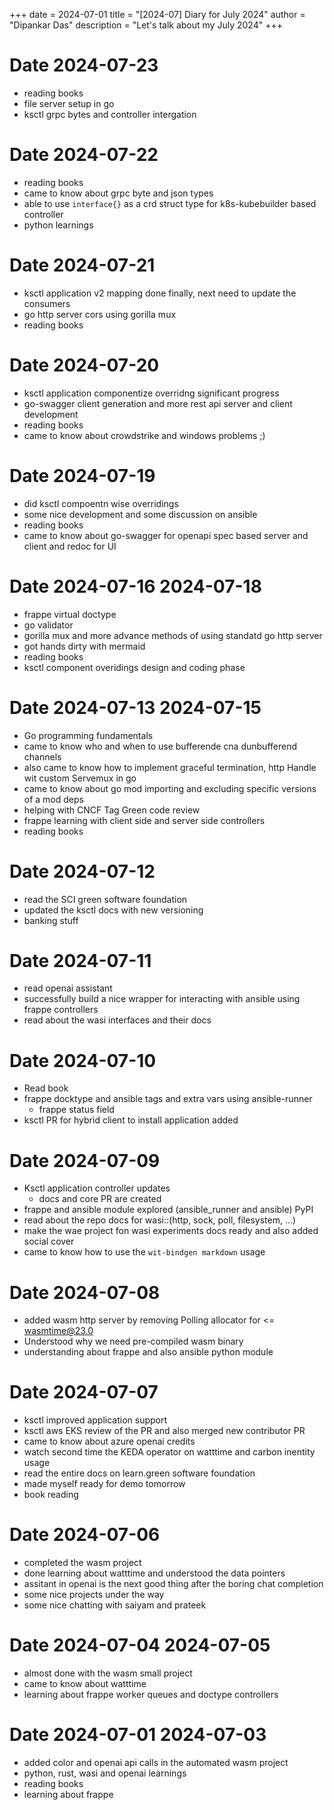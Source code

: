 +++
date = 2024-07-01
title = "[2024-07] Diary for July 2024"
author = "Dipankar Das"
description = "Let's talk about my July 2024"
+++

# Date 2024-07-23
* reading books
* file server setup in go
* ksctl grpc bytes and controller intergation

# Date 2024-07-22
* reading books
* came to know about grpc byte and json types
* able to use `interface{}` as a crd struct type for k8s-kubebuilder based controller
* python learnings

# Date 2024-07-21
* ksctl application v2 mapping done finally, next need to update the consumers
* go http server cors using gorilla mux
* reading books

# Date 2024-07-20
* ksctl application componentize overridng significant progress
* go-swagger client generation and more rest api server and client development
* reading books
* came to know about crowdstrike and windows problems ;)

# Date 2024-07-19
* did ksctl compoentn wise overridings
* some nice development and some discussion on ansible
* reading books
* came to know about go-swagger for openapi spec based server and client and redoc for UI

# Date 2024-07-16 2024-07-18
* frappe virtual doctype
* go validator
* gorilla mux and more advance methods of using standatd go http server
* got hands dirty with mermaid
* reading books
* ksctl component overidings design and coding phase

# Date 2024-07-13 2024-07-15
* Go programming fundamentals
* came to know who and when to use bufferende cna dunbufferend channels
* also came to know how to implement graceful termination, http Handle wit custom Servemux in go
* came to know about go mod importing and excluding specific versions of a mod deps
* helping with CNCF Tag Green code review
* frappe learning with client side and server side controllers
* reading books

# Date 2024-07-12
* read the SCI green software foundation
* updated the ksctl docs with new versioning
* banking stuff

# Date 2024-07-11
* read openai assistant
* successfully build a nice wrapper for interacting with ansible using frappe controllers
* read about the wasi interfaces and their docs

# Date 2024-07-10
* Read book
* frappe docktype and ansible tags and extra vars using ansible-runner
  * frappe status field
* ksctl PR for hybrid client to install application added

# Date 2024-07-09
* Ksctl application controller updates
  * docs and core PR are created
* frappe and ansible module explored (ansible_runner and ansible) PyPI
* read about the repo docs for wasi::(http, sock, poll, filesystem, ...)
* make the wae project fon wasi experiments docs ready and also added social cover
* came to know how to use the `wit-bindgen markdown` usage

# Date 2024-07-08
* added wasm http server by removing Polling allocator for <= wasmtime@23.0
* Understood why we need pre-compiled wasm binary
* understanding about frappe and also ansible python module

# Date 2024-07-07
* ksctl improved application support
* ksctl aws EKS review of the PR and also merged new contributor PR
* came to know about azure openai credits
* watch second time the KEDA operator on watttime and carbon inentity usage
* read the entire docs on learn.green software foundation
* made myself ready for demo tomorrow
* book reading

# Date 2024-07-06
* completed the wasm project
* done learning about watttime and understood the data pointers
* assitant in openai is the next good thing after the boring chat completion
* some nice projects under the way
* some nice chatting with saiyam and prateek

# Date 2024-07-04 2024-07-05
* almost done with the wasm small project
* came to know about watttime
* learning about frappe worker queues and doctype controllers

# Date 2024-07-01 2024-07-03
* added color and openai api calls in the automated wasm project
* python, rust, wasi and openai learnings
* reading books
* learning about frappe

